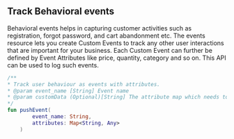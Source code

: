 ## Track Behavioral events

Behavioral events helps in capturing customer activities such as registration, forgot password, and cart abandonment etc. The events resource lets you create Custom Events to track any other user interactions that are important for your business. Each Custom Event can further be defined by Event Attributes like price, quantity, category and so on.
This API can be used to log such events.

```kotlin
/**
* Track user behaviour as events with attributes.
* @param event_name [String] Event name
* @param customData (Optional)[String] The attribute map which needs to be set for the event
*/
fun pushEvent(
        event_name: String,
        attributes: Map<String, Any>
    )

```
